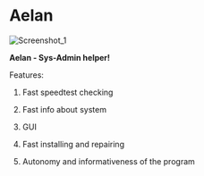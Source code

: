 # Aelan
![Screenshot_1](https://user-images.githubusercontent.com/80444802/202747671-79636789-8c74-47c0-a352-e0361f3c3aa8.png)


**Aelan - Sys-Admin helper!**

Features:

  1) Fast speedtest checking
  
  2) Fast info about system
  
  3) GUI
  
  4) Fast installing and repairing
  
  5) Autonomy and informativeness of the program


